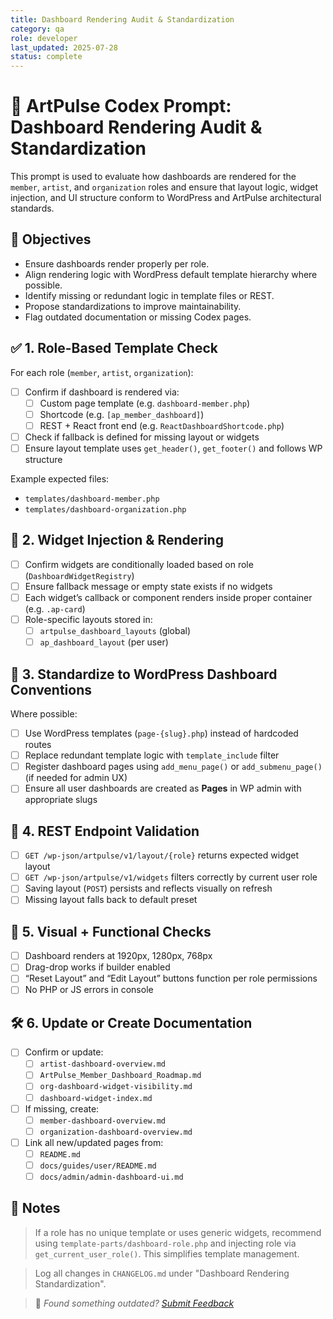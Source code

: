 ```yaml
---
title: Dashboard Rendering Audit & Standardization
category: qa
role: developer
last_updated: 2025-07-28
status: complete
---
```


# 🧾 ArtPulse Codex Prompt: Dashboard Rendering Audit & Standardization

This prompt is used to evaluate how dashboards are rendered for the `member`, `artist`, and `organization` roles and ensure that layout logic, widget injection, and UI structure conform to WordPress and ArtPulse architectural standards.

## 🎯 Objectives

- Ensure dashboards render properly per role.
- Align rendering logic with WordPress default template hierarchy where possible.
- Identify missing or redundant logic in template files or REST.
- Propose standardizations to improve maintainability.
- Flag outdated documentation or missing Codex pages.

## ✅ 1. Role-Based Template Check

For each role (`member`, `artist`, `organization`):

- [ ] Confirm if dashboard is rendered via:
  - [ ] Custom page template (e.g. `dashboard-member.php`)
  - [ ] Shortcode (e.g. `[ap_member_dashboard]`)
  - [ ] REST + React front end (e.g. `ReactDashboardShortcode.php`)
- [ ] Check if fallback is defined for missing layout or widgets
- [ ] Ensure layout template uses `get_header()`, `get_footer()` and follows WP structure

Example expected files:
- `templates/dashboard-member.php`
- `templates/dashboard-organization.php`

## 🧩 2. Widget Injection & Rendering

- [ ] Confirm widgets are conditionally loaded based on role (`DashboardWidgetRegistry`)
- [ ] Ensure fallback message or empty state exists if no widgets
- [ ] Each widget’s callback or component renders inside proper container (e.g. `.ap-card`)
- [ ] Role-specific layouts stored in:
  - [ ] `artpulse_dashboard_layouts` (global)
  - [ ] `ap_dashboard_layout` (per user)

## 🔁 3. Standardize to WordPress Dashboard Conventions

Where possible:
- [ ] Use WordPress templates (`page-{slug}.php`) instead of hardcoded routes
- [ ] Replace redundant template logic with `template_include` filter
- [ ] Register dashboard pages using `add_menu_page()` or `add_submenu_page()` (if needed for admin UX)
- [ ] Ensure all user dashboards are created as **Pages** in WP admin with appropriate slugs

## 📡 4. REST Endpoint Validation

- [ ] `GET /wp-json/artpulse/v1/layout/{role}` returns expected widget layout
- [ ] `GET /wp-json/artpulse/v1/widgets` filters correctly by current user role
- [ ] Saving layout (`POST`) persists and reflects visually on refresh
- [ ] Missing layout falls back to default preset

## 🧪 5. Visual + Functional Checks

- [ ] Dashboard renders at 1920px, 1280px, 768px
- [ ] Drag-drop works if builder enabled
- [ ] “Reset Layout” and “Edit Layout” buttons function per role permissions
- [ ] No PHP or JS errors in console

## 🛠️ 6. Update or Create Documentation

- [ ] Confirm or update:
  - [ ] `artist-dashboard-overview.md`
  - [ ] `ArtPulse_Member_Dashboard_Roadmap.md`
  - [ ] `org-dashboard-widget-visibility.md`
  - [ ] `dashboard-widget-index.md`
- [ ] If missing, create:
  - [ ] `member-dashboard-overview.md`
  - [ ] `organization-dashboard-overview.md`
- [ ] Link all new/updated pages from:
  - [ ] `README.md`
  - [ ] `docs/guides/user/README.md`
  - [ ] `docs/admin/admin-dashboard-ui.md`

## 📎 Notes

> If a role has no unique template or uses generic widgets, recommend using `template-parts/dashboard-role.php` and injecting role via `get_current_user_role()`. This simplifies template management.

> Log all changes in `CHANGELOG.md` under "Dashboard Rendering Standardization".

> 💬 *Found something outdated? [Submit Feedback](../feedback.md)*

